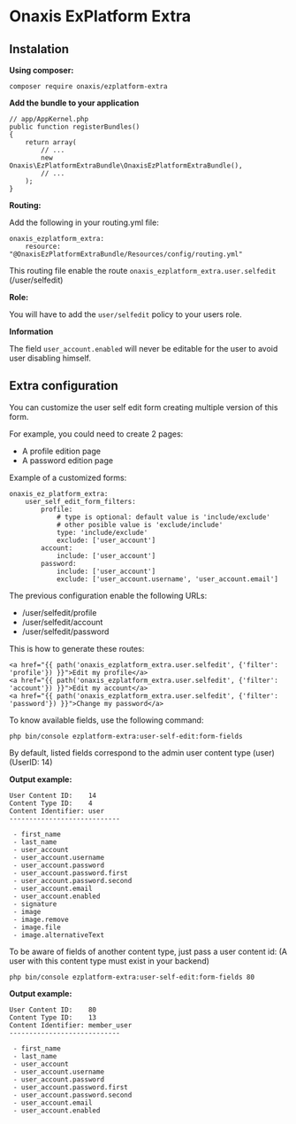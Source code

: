 # Onaxis ExPlatform Extra #

## Instalation ##

__Using composer:__

`composer require onaxis/ezplatform-extra`

__Add the bundle to your application__

```
// app/AppKernel.php
public function registerBundles()
{
    return array(
        // ...
        new Onaxis\EzPlatformExtraBundle\OnaxisEzPlatformExtraBundle(),
        // ...
    );
}
```

__Routing:__

Add the following in your routing.yml file:

```
onaxis_ezplatform_extra:
    resource: "@OnaxisEzPlatformExtraBundle/Resources/config/routing.yml"
```

This routing file enable the route `onaxis_ezplatform_extra.user.selfedit` (/user/selfedit)

__Role:__

You will have to add the `user/selfedit` policy to your users role.

__Information__

The field `user_account.enabled` will never be editable for the user to avoid user disabling himself.

## Extra configuration ##

You can customize the user self edit form creating multiple version of this form.

For example, you could need to create 2 pages:
- A profile edition page
- A password edition page

Example of a customized forms:

```
onaxis_ez_platform_extra:
    user_self_edit_form_filters:
        profile:
            # type is optional: default value is 'include/exclude'
            # other posible value is 'exclude/include'
            type: 'include/exclude'
            exclude: ['user_account']
        account:
            include: ['user_account']
        password:
            include: ['user_account']
            exclude: ['user_account.username', 'user_account.email']
```

The previous configuration enable the following URLs:

- /user/selfedit/profile
- /user/selfedit/account
- /user/selfedit/password

This is how to generate these routes:

```
<a href="{{ path('onaxis_ezplatform_extra.user.selfedit', {'filter': 'profile'}) }}">Edit my profile</a>
<a href="{{ path('onaxis_ezplatform_extra.user.selfedit', {'filter': 'account'}) }}">Edit my account</a>
<a href="{{ path('onaxis_ezplatform_extra.user.selfedit', {'filter': 'password'}) }}">Change my password</a>
```

To know available fields, use the following command:

`php bin/console ezplatform-extra:user-self-edit:form-fields`

By default, listed fields correspond to the admin user content type (user) (UserID: 14)

__Output example:__

```
User Content ID:    14
Content Type ID:    4
Content Identifier: user
----------------------------

 - first_name
 - last_name
 - user_account
 - user_account.username
 - user_account.password
 - user_account.password.first
 - user_account.password.second
 - user_account.email
 - user_account.enabled
 - signature
 - image
 - image.remove
 - image.file
 - image.alternativeText
```

To be aware of fields of another content type, just pass a user content id:
(A user with this content type must exist in your backend)

`php bin/console ezplatform-extra:user-self-edit:form-fields 80`

__Output example:__

```
User Content ID:    80
Content Type ID:    13
Content Identifier: member_user
----------------------------

 - first_name
 - last_name
 - user_account
 - user_account.username
 - user_account.password
 - user_account.password.first
 - user_account.password.second
 - user_account.email
 - user_account.enabled
```